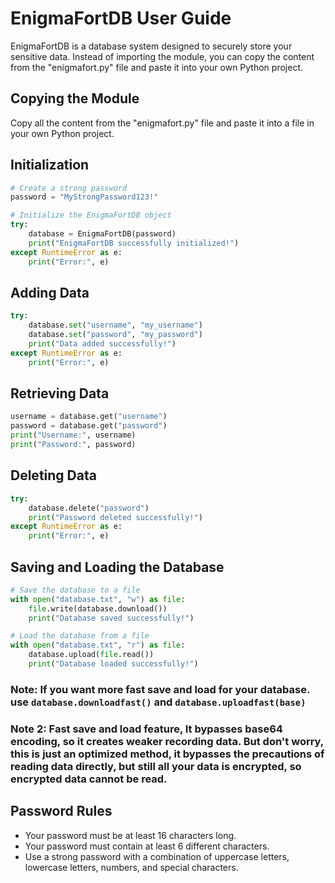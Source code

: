 # EnigmaFortDB User Guide

EnigmaFortDB is a database system designed to securely store your sensitive data. Instead of importing the module, you can copy the content from the "enigmafort.py" file and paste it into your own Python project.

## Copying the Module

Copy all the content from the "enigmafort.py" file and paste it into a file in your own Python project.

## Initialization

```python
# Create a strong password
password = "MyStrongPassword123!"

# Initialize the EnigmaFortDB object
try:
    database = EnigmaFortDB(password)
    print("EnigmaFortDB successfully initialized!")
except RuntimeError as e:
    print("Error:", e)
```

## Adding Data

```python
try:
    database.set("username", "my_username")
    database.set("password", "my_password")
    print("Data added successfully!")
except RuntimeError as e:
    print("Error:", e)
```

## Retrieving Data

```python
username = database.get("username")
password = database.get("password")
print("Username:", username)
print("Password:", password)
```

## Deleting Data

```python
try:
    database.delete("password")
    print("Password deleted successfully!")
except RuntimeError as e:
    print("Error:", e)
```

## Saving and Loading the Database

```python
# Save the database to a file
with open("database.txt", "w") as file:
    file.write(database.download())
    print("Database saved successfully!")

# Load the database from a file
with open("database.txt", "r") as file:
    database.upload(file.read())
    print("Database loaded successfully!")
```

### Note: If you want more fast save and load for your database. use ```database.downloadfast()``` and ```database.uploadfast(base)```
### Note 2: Fast save and load feature, It bypasses base64 encoding, so it creates weaker recording data. But don't worry, this is just an optimized method, it bypasses the precautions of reading data directly, but still all your data is encrypted, so encrypted data cannot be read.

## Password Rules

- Your password must be at least 16 characters long.
- Your password must contain at least 6 different characters.
- Use a strong password with a combination of uppercase letters, lowercase letters, numbers, and special characters.
